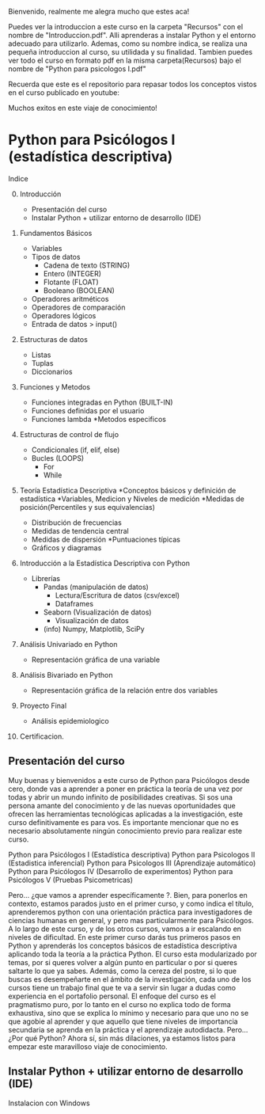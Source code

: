 Bienvenido, realmente me alegra mucho que estes aca!

Puedes ver la introduccion a este curso en la carpeta "Recursos" con el nombre de "Introduccion.pdf". 
Alli aprenderas a instalar Python y el entorno adecuado para utilizarlo. 
Ademas, como su nombre indica, se realiza una pequeña introduccion al curso, su utilidada y su finalidad. 
Tambien puedes ver todo el curso en formato pdf en la misma carpeta(Recursos) bajo el nombre de "Python para psicologos I.pdf"

Recuerda que este es el repositorio para repasar todos los conceptos vistos en el curso publicado en youtube: 

Muchos exitos en este viaje de conocimiento!

# Python para Psicólogos I (estadística descriptiva)

Indice

0. Introducción
	* Presentación del curso
	* Instalar Python + utilizar entorno de desarrollo (IDE)

1. Fundamentos Básicos
	* Variables
	* Tipos de datos
		+ Cadena de texto (STRING)
		+ Entero (INTEGER)
		+ Flotante (FLOAT)
		+ Booleano (BOOLEAN)
	* Operadores aritméticos
	* Operadores de comparación
	* Operadores lógicos
	* Entrada de datos > input()

2. Estructuras de datos
	* Listas
	* Tuplas
	* Diccionarios

3. Funciones y Metodos
	* Funciones integradas en Python (BUILT-IN)
	* Funciones definidas por el usuario
	* Funciones lambda
	*Metodos especificos

4. Estructuras de control de flujo
	* Condicionales (if, elif, else)
	* Bucles (LOOPS)
		+ For
		+ While

5. Teoría Estadística Descriptiva
	*Conceptos básicos y definición de estadística
	*Variables, Medicion y  Niveles de medición
*Medidas de posición(Percentiles y sus equivalencias)
	* Distribución de frecuencias
	* Medidas de tendencia central
	* Medidas de dispersión
	*Puntuaciones típicas
	* Gráficos y diagramas

6. Introducción a la Estadística Descriptiva con Python
	* Librerías
		+ Pandas (manipulación de datos)
			- Lectura/Escritura de datos (csv/excel)
			- Dataframes
		+ Seaborn (Visualización de datos)
			- Visualización de datos
		+ (info) Numpy, Matplotlib, SciPy


7. Análisis Univariado en Python
	* Representación gráfica de una variable

8. Análisis Bivariado en Python
	* Representación gráfica de la relación entre dos variables

9. Proyecto Final
	* Análisis epidemiologico

10. Certificacion. 


## Presentación del curso

Muy buenas y bienvenidos a este curso de Python para Psicólogos desde cero, donde vas a aprender a poner en práctica la teoría de una vez por todas y abrir un mundo infinito de posibilidades creativas. Si sos una persona amante del conocimiento y de las nuevas oportunidades que ofrecen las herramientas tecnológicas aplicadas a la investigación, este curso definitivamente es para vos. 
Es importante mencionar que no es necesario absolutamente ningún conocimiento previo para realizar este curso.

Python para Psicólogos I (Estadística descriptiva)
Python para Psicologos II (Estadistica inferencial) 
Python para Psicologos III (Aprendizaje automático)
Python para Psicólogos IV (Desarrollo de experimentos) 
Python para Psicólogos V (Pruebas Psicometricas)

Pero… ¿que vamos a aprender específicamente ?. Bien, para ponerlos en contexto, estamos parados justo en el primer curso, y como indica el título, aprenderemos python con una orientación práctica para investigadores de ciencias humanas en general, y pero mas particularmente para Psicólogos. A lo largo de este curso, y de los otros cursos, vamos a ir escalando en niveles de dificultad. En este primer curso darás tus primeros pasos en Python y aprenderás los conceptos básicos de estadística descriptiva aplicando toda la teoría a la práctica Python. El curso esta modularizado por temas, por si queres volver a algún punto en particular o por si queres saltarte lo que ya sabes. Además, como la cereza del postre, si lo que buscas es desempeñarte en el ámbito de la investigación, cada uno de los cursos tiene un trabajo final que te va a servir sin lugar a dudas como experiencia en el portafolio personal.
El enfoque del curso es el pragmatismo puro, por lo tanto en el curso no explica todo de forma exhaustiva, sino que se explica lo mínimo y necesario para que uno no se que agobie al aprender y que aquello que tiene niveles de importancia secundaria se aprenda en la práctica y el aprendizaje autodidacta.
Pero… ¿Por qué Python?
 Ahora sí, sin más dilaciones, ya estamos listos para empezar este maravilloso viaje de conocimiento. 

## Instalar Python + utilizar entorno de desarrollo (IDE)

Instalacion con Windows
